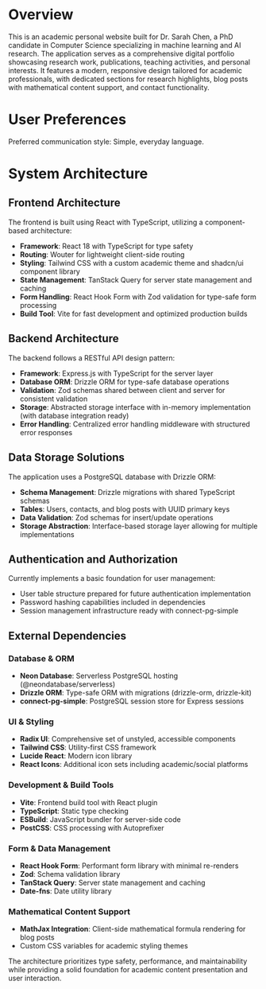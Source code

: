 # Overview

This is an academic personal website built for Dr. Sarah Chen, a PhD candidate in Computer Science specializing in machine learning and AI research. The application serves as a comprehensive digital portfolio showcasing research work, publications, teaching activities, and personal interests. It features a modern, responsive design tailored for academic professionals, with dedicated sections for research highlights, blog posts with mathematical content support, and contact functionality.

# User Preferences

Preferred communication style: Simple, everyday language.

# System Architecture

## Frontend Architecture
The frontend is built using React with TypeScript, utilizing a component-based architecture:
- **Framework**: React 18 with TypeScript for type safety
- **Routing**: Wouter for lightweight client-side routing
- **Styling**: Tailwind CSS with a custom academic theme and shadcn/ui component library
- **State Management**: TanStack Query for server state management and caching
- **Form Handling**: React Hook Form with Zod validation for type-safe form processing
- **Build Tool**: Vite for fast development and optimized production builds

## Backend Architecture
The backend follows a RESTful API design pattern:
- **Framework**: Express.js with TypeScript for the server layer
- **Database ORM**: Drizzle ORM for type-safe database operations
- **Validation**: Zod schemas shared between client and server for consistent validation
- **Storage**: Abstracted storage interface with in-memory implementation (with database integration ready)
- **Error Handling**: Centralized error handling middleware with structured error responses

## Data Storage Solutions
The application uses a PostgreSQL database with Drizzle ORM:
- **Schema Management**: Drizzle migrations with shared TypeScript schemas
- **Tables**: Users, contacts, and blog posts with UUID primary keys
- **Data Validation**: Zod schemas for insert/update operations
- **Storage Abstraction**: Interface-based storage layer allowing for multiple implementations

## Authentication and Authorization
Currently implements a basic foundation for user management:
- User table structure prepared for future authentication implementation
- Password hashing capabilities included in dependencies
- Session management infrastructure ready with connect-pg-simple

## External Dependencies

### Database & ORM
- **Neon Database**: Serverless PostgreSQL hosting (@neondatabase/serverless)
- **Drizzle ORM**: Type-safe ORM with migrations (drizzle-orm, drizzle-kit)
- **connect-pg-simple**: PostgreSQL session store for Express sessions

### UI & Styling
- **Radix UI**: Comprehensive set of unstyled, accessible components
- **Tailwind CSS**: Utility-first CSS framework
- **Lucide React**: Modern icon library
- **React Icons**: Additional icon sets including academic/social platforms

### Development & Build Tools
- **Vite**: Frontend build tool with React plugin
- **TypeScript**: Static type checking
- **ESBuild**: JavaScript bundler for server-side code
- **PostCSS**: CSS processing with Autoprefixer

### Form & Data Management
- **React Hook Form**: Performant form library with minimal re-renders
- **Zod**: Schema validation library
- **TanStack Query**: Server state management and caching
- **Date-fns**: Date utility library

### Mathematical Content Support
- **MathJax Integration**: Client-side mathematical formula rendering for blog posts
- Custom CSS variables for academic styling themes

The architecture prioritizes type safety, performance, and maintainability while providing a solid foundation for academic content presentation and user interaction.